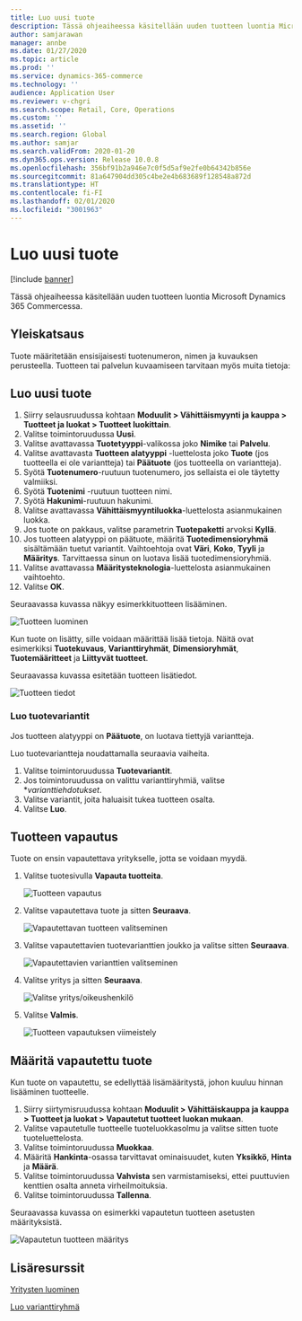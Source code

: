 ```yaml
---
title: Luo uusi tuote
description: Tässä ohjeaiheessa käsitellään uuden tuotteen luontia Microsoft Dynamics 365 Commercessa.
author: samjarawan
manager: annbe
ms.date: 01/27/2020
ms.topic: article
ms.prod: ''
ms.service: dynamics-365-commerce
ms.technology: ''
audience: Application User
ms.reviewer: v-chgri
ms.search.scope: Retail, Core, Operations
ms.custom: ''
ms.assetid: ''
ms.search.region: Global
ms.author: samjar
ms.search.validFrom: 2020-01-20
ms.dyn365.ops.version: Release 10.0.8
ms.openlocfilehash: 356bf91b2a946e7c0f5d5af9e2fe0b64342b856e
ms.sourcegitcommit: 81a647904dd305c4be2e4b683689f128548a872d
ms.translationtype: HT
ms.contentlocale: fi-FI
ms.lasthandoff: 02/01/2020
ms.locfileid: "3001963"
---
```

# <a name="create-a-new-product"></a>Luo uusi tuote


[!include [banner](includes/banner.md)]

Tässä ohjeaiheessa käsitellään uuden tuotteen luontia Microsoft Dynamics 365 Commercessa.

## <a name="overview"></a>Yleiskatsaus

Tuote määritetään ensisijaisesti tuotenumeron, nimen ja kuvauksen perusteella. Tuotteen tai palvelun kuvaamiseen tarvitaan myös muita tietoja:

## <a name="create-a-new-product"></a>Luo uusi tuote

1. Siirry selausruudussa kohtaan **Moduulit \> Vähittäismyynti ja kauppa \> Tuotteet ja luokat \> Tuotteet luokittain**.
1. Valitse toimintoruudussa **Uusi**.
1. Valitse avattavassa **Tuotetyyppi**-valikossa joko **Nimike** tai **Palvelu**.
1. Valitse avattavasta **Tuotteen alatyyppi** -luettelosta joko **Tuote** (jos tuotteella ei ole variantteja) tai **Päätuote** (jos tuotteella on variantteja).
1. Syötä **Tuotenumero**-ruutuun tuotenumero, jos sellaista ei ole täytetty valmiiksi.
1. Syötä **Tuotenimi** -ruutuun tuotteen nimi.
1. Syötä **Hakunimi**-ruutuun hakunimi.
1. Valitse avattavassa **Vähittäismyyntiluokka**-luettelosta asianmukainen luokka.
1. Jos tuote on pakkaus, valitse parametrin **Tuotepaketti** arvoksi **Kyllä**.
1. Jos tuotteen alatyyppi on päätuote, määritä **Tuotedimensioryhmä** sisältämään tuetut variantit. Vaihtoehtoja ovat **Väri**, **Koko**, **Tyyli** ja **Määritys**. Tarvittaessa sinun on luotava lisää tuotedimensioryhmiä.
1. Valitse avattavassa **Määritysteknologia**-luettelosta asianmukainen vaihtoehto.
1. Valitse **OK**.

Seuraavassa kuvassa näkyy esimerkkituotteen lisääminen.

![Tuotteen luominen](media/create-new-product.png)

Kun tuote on lisätty, sille voidaan määrittää lisää tietoja. Näitä ovat esimerkiksi **Tuotekuvaus**, **Varianttiryhmät**, **Dimensioryhmät**, **Tuotemääritteet** ja **Liittyvät tuotteet**.

Seuraavassa kuvassa esitetään tuotteen lisätiedot.

![Tuotteen tiedot](media/create-new-product-2.png)

### <a name="create-product-variants"></a>Luo tuotevariantit

Jos tuotteen alatyyppi on **Päätuote**, on luotava tiettyjä variantteja. 

Luo tuotevariantteja noudattamalla seuraavia vaiheita.

1. Valitse toimintoruudussa **Tuotevariantit**.
1. Jos toimintoruudussa on valittu varianttiryhmiä, valitse **varianttiehdotukset*.
1. Valitse variantit, joita haluaisit tukea tuotteen osalta.
1. Valitse **Luo**.

## <a name="release-a-product"></a>Tuotteen vapautus

Tuote on ensin vapautettava yritykselle, jotta se voidaan myydä.

1. Valitse tuotesivulla **Vapauta tuotteita**.

    ![Tuotteen vapautus](media/create-new-product-3.png)

1. Valitse vapautettava tuote ja sitten **Seuraava**.

    ![Vapautettavan tuotteen valitseminen](media/create-new-product-4.png)

1. Valitse vapautettavien tuotevarianttien joukko ja valitse sitten **Seuraava**.

    ![Vapautettavien varianttien valitseminen](media/create-new-product-5.png)

1. Valitse yritys ja sitten **Seuraava**.

    ![Valitse yritys/oikeushenkilö](media/create-new-product-6.png)

1. Valitse **Valmis**.

    ![Tuotteen vapautuksen viimeistely](media/create-new-product-7.png)

## <a name="configure-a-released-product"></a>Määritä vapautettu tuote

Kun tuote on vapautettu, se edellyttää lisämääritystä, johon kuuluu hinnan lisääminen tuotteelle.

1. Siirry siirtymisruudussa kohtaan **Moduulit \> Vähittäiskauppa ja kauppa \> Tuotteet ja luokat \> Vapautetut tuotteet luokan mukaan**.
1. Valitse vapautetulle tuotteelle tuoteluokkasolmu ja valitse sitten tuote tuoteluettelosta.
1. Valitse toimintoruudussa **Muokkaa**.
1. Määritä **Hankinta**-osassa tarvittavat ominaisuudet, kuten **Yksikkö**, **Hinta** ja **Määrä**.
1. Valitse toimintoruudussa **Vahvista** sen varmistamiseksi, ettei puuttuvien kenttien osalta anneta virheilmoituksia.
1. Valitse toimintoruudussa **Tallenna**.

Seuraavassa kuvassa on esimerkki vapautetun tuotteen asetusten määrityksistä.

![Vapautetun tuotteen määritys](media/create-new-product-8.png)

## <a name="additional-resources"></a>Lisäresurssit

[Yritysten luominen](channels-legal-entities.md)

[Luo varianttiryhmä](create-variant-group.md) 
